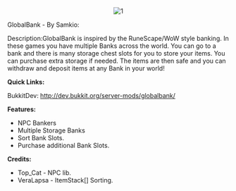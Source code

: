 <center>
<img src="http://db.tt/I3XHgveE" alt="1">
</center>

GlobalBank - By Samkio:


Description:GlobalBank is inspired by the RuneScape/WoW style banking. In these games you have multiple Banks across the world. You can go to a bank and there is many storage chest slots for you to store your items. You can purchase extra storage if needed. The items are then safe and you can withdraw and deposit items at any Bank in your world!

**Quick Links:**

BukkitDev: http://dev.bukkit.org/server-mods/globalbank/

**Features:**

* NPC Bankers
* Multiple Storage Banks
* Sort Bank Slots.
* Purchase additional Bank Slots.

**Credits:**

* Top_Cat - NPC lib.
* VeraLapsa - ItemStack[] Sorting.


